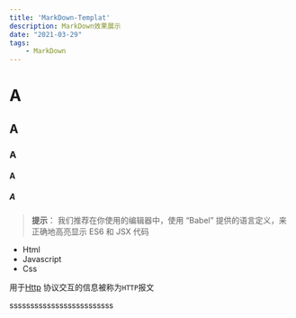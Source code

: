 ```yaml
---
title: 'MarkDown-Templat'
description: MarkDown效果展示
date: "2021-03-29"
tags: 
    - MarkDown
---
```


# A
## A
### A
#### A
##### A

> **提示**：
> 我们推荐在你使用的编辑器中，使用 “Babel” 提供的语言定义，来正确地高亮显示 ES6 和 JSX 代码

- Html
- Javascript
- Css

用于[Http](www.baidu.com) 协议交互的信息被称为`HTTP`报文


sssssssssssssssssssssssss